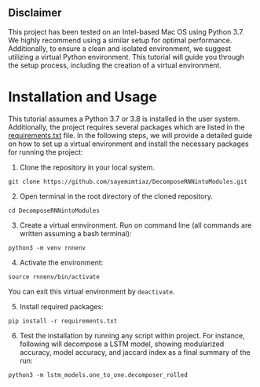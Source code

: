 ## Disclaimer
This project has been tested on an Intel-based Mac OS using Python 3.7. We highly recommend using a similar setup for optimal performance. Additionally, to ensure a clean and isolated environment, we suggest utilizing a virtual Python environment. This tutorial will guide you through the setup process, including the creation of a virtual environment.

# Installation and Usage

This tutorial assumes a Python 3.7 or 3.8 is installed in the user system. Additionally, the project requires several packages which are listed in the [requirements.txt](/requirements.txt) file.  In the following steps, we will provide a detailed guide on how to set up a virtual environment and install the necessary packages for running the project:

1. Clone the repository in your local system.
```
git clone https://github.com/sayemimtiaz/DecomposeRNNintoModules.git
```

2. Open terminal in the root directory of the cloned repository. 
```
cd DecomposeRNNintoModules
```

3. Create a virtual ennvironment. Run on command line (all commands are written assuming a bash terminal):
```
python3 -m venv rnnenv
```
4. Activate the environment:
```
source rnnenv/bin/activate
```
 You can exit this virtual environment by `deactivate`.

5. Install required packages:
```
pip install -r requirements.txt
```

6. Test the installation by running any script within project. For instance, following will decompose a LSTM model, showing modularized accuracy, model accuracy, and jaccard index as a final summary of the run:
```
python3 -m lstm_models.one_to_one.decomposer_rolled
```
